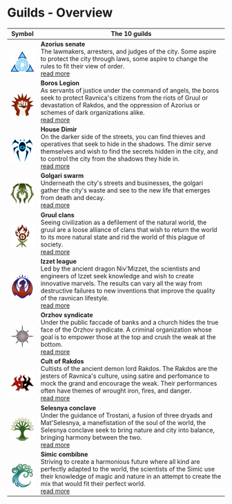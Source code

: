 # Guilds - Overview

| Symbol             | The 10 guilds                                                                                                                                                   |
| ------------------ | -
| <br>![imgAzorius]  | **Azorius senate**  <br> The lawmakers, arresters, and judges of the city. Some aspire to protect the city through laws, some aspire to change the rules to fit their view of order. <br> [read more][azorius]
| <br>![imgBoros]    | **Boros Legion**  <br> As servants of justice under the command of angels, the boros seek to protect Ravnica's citizens from the riots of Gruul or devastation of Rakdos, and the oppression of Azorius or schemes of dark organizations alike. <br> [read more][boros]
| <br>![imgDimir]    | **House Dimir**  <br> On the darker side of the streets, you can find thieves and operatives that seek to hide in the shadows. The dimir serve themselves and wish to find the secrets hidden in the city, and to control the city from the shadows they hide in. <br> [read more][dimir]
| <br>![imgGolgari]  | **Golgari swarm**  <br> Underneath the city's streets and businesses, the golgari gather the city's waste and see to the new life that emerges from death and decay. <br>[read more][golgari]
| <br>![imgGruul]    | **Gruul clans**  <br> Seeing civilization as a defilement of the natural world, the gruul are a loose alliance of clans that wish to return the world to its more natural state and rid the world of this plague of society. <br>[read more][gruul]
| <br>![imgIzzet]    | **Izzet league**  <br> Led by the ancient dragon Niv'Mizzet, the scientists and engineers of Izzet seek knowledge and wish to create innovative marvels. The results can vary all the way from destructive failures to new inventions that improve the quality of the ravnican lifestyle. <br> [read more][izzet]
| <br>![imgOrzhov]   | **Orzhov syndicate**  <br> Under the public faccade of banks and a church hides the true face of the Orzhov syndicate. A criminal organization whose goal is to empower those at the top and crush the weak at the bottom.  <br>[read more][orzhov]
| <br>![imgRakdos]   | **Cult of Rakdos**  <br> Cultists of the ancient demon lord Rakdos. The Rakdos are the jesters of Ravnica's culture, using satire and perfomance to mock the grand and encourage the weak. Their performances often have themes of wrought iron, fires, and danger. <br>[read more][rakdos]
| <br>![imgSelesnya] | **Selesnya conclave**  <br> Under the guidance of Trostani, a fusion of three dryads and Mat'Selesnya, a manefistation of the soul of the world, the Selesnya conclave seek to bring nature and city into balance, bringing harmony between the two. <br>[read more][selesnya]
| <br>![imgSimic]    | **Simic combibne**  <br> Striving to create a harmonious future where all kind are perfectly adapted to the world, the scientists of the Simic use their knowledge of magic and nature in an attempt to create the mix that would fit their perfect world. <br>[read more][simic]

[azorius]: <./azorius>
[boros]: <./boros>
[dimir]: <./dimir>
[golgari]: <./golgari>
[gruul]: <./gruul>
[izzet]: <./izzet>
[orzhov]: <./orzhov>
[rakdos]: <./rakdos>
[selesnya]: <./selesnya>
[simic]: <./simic>

[imgAzorius]: ../resources/images/azorius/icon.png
[imgBoros]: ../resources/images/boros/icon.png
[imgDimir]: ../resources/images/dimir/icon.png
[imgGolgari]: ../resources/images/golgari/icon.png
[imgGruul]: ../resources/images/gruul/icon.png
[imgIzzet]: ../resources/images/izzet/icon.png
[imgOrzhov]: ../resources/images/orzhov/icon.png
[imgRakdos]: ../resources/images/rakdos/icon.png
[imgSelesnya]: ../resources/images/selesnya/icon.png
[imgSimic]: ../resources/images/simic/icon.png
